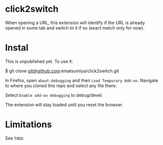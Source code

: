 # click2switch

When opening a URL, this extension will identify if the URL is already opened in
some tab and switch to it if so (exact match only for now).

# Instal

This is unpublished yet. To use it:

$ git clone git@github.com:ematsumiya/click2switch.git

In Firefox, open `about:debugging` and then `Load Temporary Add-on`. Navigate to
where you cloned this repo and select any file there.

Select `Enable add-on debugging` to debug/devel.

The extension will stay loaded until you reset the browser.

# Limitations

See `TODO`.
